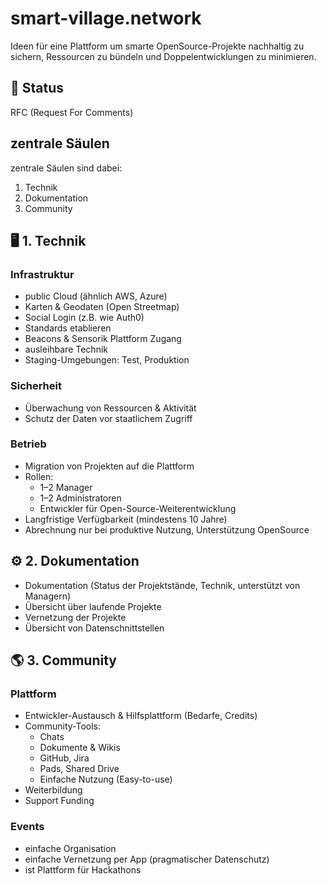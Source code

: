 # smart-village.network
Ideen für eine Plattform um smarte OpenSource-Projekte nachhaltig zu sichern, Ressourcen zu bündeln und Doppelentwicklungen zu minimieren.

## 🚦 Status
RFC (Request For Comments)

## zentrale Säulen
zentrale Säulen sind dabei: 
1. Technik
2. Dokumentation
3. Community


## 🖥️ 1. Technik

### Infrastruktur
- public Cloud (ähnlich AWS, Azure)
- Karten & Geodaten (Open Streetmap)
- Social Login (z.B. wie Auth0)
- Standards etablieren
- Beacons & Sensorik Plattform Zugang
- ausleihbare Technik
- Staging-Umgebungen: Test, Produktion


### Sicherheit
- Überwachung von Ressourcen & Aktivität
- Schutz der Daten vor staatlichem Zugriff

### Betrieb
- Migration von Projekten auf die Plattform
- Rollen:
  - 1–2 Manager
  - 1–2 Administratoren
  - Entwickler für Open-Source-Weiterentwicklung
- Langfristige Verfügbarkeit (mindestens 10 Jahre)
- Abrechnung nur bei produktive Nutzung, Unterstützung OpenSource

## ⚙️ 2. Dokumentation

- Dokumentation (Status der Projektstände, Technik, unterstützt von Managern)
- Übersicht über laufende Projekte
- Vernetzung der Projekte
- Übersicht von Datenschnittstellen




## 🌎 3. Community

### Plattform
- Entwickler-Austausch & Hilfsplattform (Bedarfe, Credits)
- Community-Tools:
  - Chats
  - Dokumente & Wikis
  - GitHub, Jira
  - Pads, Shared Drive
  - Einfache Nutzung (Easy-to-use)
- Weiterbildung
- Support Funding

### Events
- einfache Organisation
- einfache Vernetzung per App (pragmatischer Datenschutz)
- ist Plattform für Hackathons





